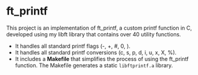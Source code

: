 # **ft_printf** #
This project is an implementation of ft_printf, a custom printf function in C, developed using my libft library that contains over 40 utility functions.
- It handles all standard printf flags (-, +, #, 0, ).
- It handles all standard printf conversions (c, s, p, d, i, u, x, X, %).
- It includes a **Makefile** that simplifies the process of using the ft_printf function. The Makefile generates a static `libftprintf.a` library.
